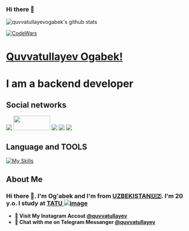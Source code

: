 ### Hi there 👋


![quvvatullayevogabek's github stats](https://github-readme-stats.vercel.app/api?username=quvvatullayev&show_icons=true&theme=tokyonight)

[![CodeWars](https://www.codewars.com/users/quvvatullayev/badges/large)]([https://www.codewars.com/users/quvvatullayev(https://www.codewars.com/users/quvvatullayev))

# [Quvvatullayev Ogabek!](quvvatullayev@gmail.com)
# I am a backend developer

## Social networks
<a href="https://github.com/quvvatullayev"><img src="https://img.shields.io/badge/github-000?style=for-the-badge&logo=github&logoColor=white"/></a>
<a href="https://www.linkedin.com/in/og-abek-quvvatullayev-841282276"><img src="https://static.vecteezy.com/system/resources/previews/018/930/587/original/linkedin-logo-linkedin-icon-transparent-free-png.png" style="width: 100px; height: 40px;"/></a>
<a href="https://instagram.com/quvvatullayev"><img src="https://img.shields.io/badge/instagram-D1001F?style=for-the-badge&logo=instagram&logoColor=white"/></a>
<a href="https://t.me/quvvatullayev"><img src="https://img.shields.io/badge/Telegram-2CA5E0?style=for-the-badge&logo=telegram&logoColor=white"/></a>
<a href="https://www.codewars.com/users/quvvatullayev/"><img src="https://img.shields.io/badge/codewars-DD915F?style=for-the-badge&logo=codewars&logoColor=white"/></a>

## Language and TOOLS

[![My Skills](https://skillicons.dev/icons?i=py,bootstrap,django,sqlite,flask,github,git,linux,css,html,sass,vscode,md,powershell,postman)](https://skillicons.dev)


## About Me

### Hi there 👋. I'm Og'abek and I'm from [UZBEKISTAN🇺🇿](https://en.wikipedia.org/wiki/Uzbekistan). I'm 20 y.o. I study at [TATU ![image](https://user-images.githubusercontent.com/105332906/206888050-f68457da-1397-4adb-b063-d0c73ba28c67.png)](https://tuit.uz/)


- **🔴 Visit My Instagram Accout [@quvvatullayev](https://www.instagram.com/quvvatullayev/)**
- **🔵 Chat with me on Telegram Messanger [@quvvatullayev](https://t.me/quvvatullayev)**
